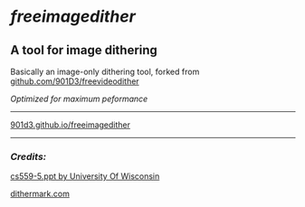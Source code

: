 # _**freeimagedither**_
## **A tool for image dithering**

Basically an image-only dithering tool, forked from [github.com/901D3/freevideodither](https://github.com/901D3/freevideodither)

_Optimized for maximum peformance_

----------

[901d3.github.io/freeimagedither](https://901d3.github.io/freeimagedither/)

----------

### _**Credits:**_
[cs559-5.ppt by University Of Wisconsin](http://research.cs.wisc.edu/graphics/Courses/559-f2002/lectures/cs559-5.ppt)

[dithermark.com](https://www.dithermark.com)
